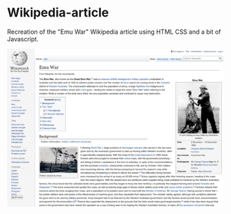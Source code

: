 # Wikipedia-article
Recreation of the "Emu War" Wikipedia article using HTML CSS and a bit of Javascript.

![project picture](project-4.jpg )
